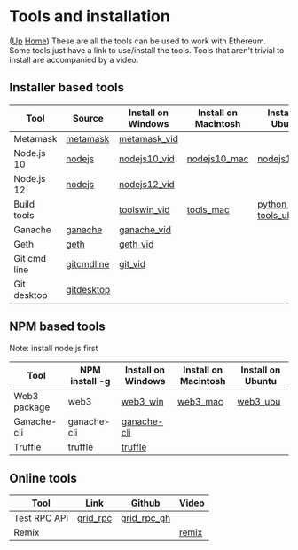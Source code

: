 # Tools and installation

([Up](..) [Home](..\..))
These are all the tools can be used to work with Ethereum. Some tools just have a link to use/install the tools.
Tools that aren't trivial to install are accompanied by a video.

## Installer based tools

| Tool            | Source                  | Install on Windows     | Install on Macintosh   |  Install on Ubuntu  
| --------------- | ---------               | ----------------       | ---------              | ---------
| Metamask        | [metamask]              | [metamask_vid]         |                        |
| Node.js 10      | [nodejs]                | [nodejs10_vid]         | [nodejs10_mac]         | [nodejs10_ubu]
| Node.js 12      | [nodejs]                | [nodejs12_vid]         |                        |
| Build tools     |                         | [toolswin_vid]         | [tools_mac]            | [python_ubu]<br>[tools_ubu]
| Ganache         | [ganache]               | [ganache_vid]
| Geth            | [geth]                  | [geth_vid]   
| Git cmd line    | [gitcmdline]            | [git_vid]    
| Git desktop     | [gitdesktop]

[metamask]:      https://metamask.io
[nodejs]:        https://nodejs.org/en/
[ganache]:       https://www.trufflesuite.com/ganache
[geth]:          https://geth.ethereum.org/downloads
[gitcmdline]:    https://git-scm.com/download/win
[gitdesktop]:    https://desktop.github.com

[metamask_vid]:  Install_MetaMask_Windows.html
[nodejs10_vid]:  Install_node.js_10_Windows.html
[nodejs12_vid]:  Install_node.js_12_Windows.html
[toolswin_vid]:  Install_tools_Windows.html
[ganache_vid]:   Install_ganache_Windows_Use_HTTPS.html
[geth_vid]:      Install_geth_Windows_use_https.html
[git_vid]:       Install_git_Windows.html

[nodejs10_mac]:  Install_node.js_Macintosh.html
[tools_mac]:     Install_tools_Macintosh.html
[nodejs10_ubu]:  Install_node.js_10_Ubuntu.html

[python_ubu]:    Install_python_Ubuntu.html
[tools_ubu]:     Install_tools_Ubuntu.html

## NPM based tools

Note: install node.js first

| Tool         | NPM install -g | Install on Windows  | Install on Macintosh  |  Install on Ubuntu  
| ------------ | ---------      | ------------------- | ---------             | ---------
| Web3 package | web3           | [web3_win]          | [web3_mac]            | [web3_ubu]
| Ganache-cli  | ganache-cli    | [ganache-cli]
| Truffle      | truffle        | [truffle]

[web3_win]:     Install_Web3_Windows.html
[web3_mac]:     Install_Web3_Macintosh.html
[web3_ubu]:     Install_Web3_Ubuntu.html
[ganache-cli]:  Install_ganache_cli_Windows_Use_HTTPS.html
[truffle]:      Install_Truffle.html

## Online tools

| Tool          | Link       | Github        | Video
| ------------  | -----      | ---------     | -----------
| Test RPC API  | [grid_rpc] | [grid_rpc_gh] |
| Remix         |            |               | [remix]

[grid_rpc]:         https://web3examples.com/grid-rpc-app/build
[grid_rpc_gh]:      https://github.com/web3examples/grid-rpc-app
[remix]:            Prepare_Remix.html
